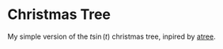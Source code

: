 # Christmas Tree

My simple version of the $t \sin(t)$ christmas tree, inpired by [atree](https://github.com/anvaka/atree).

